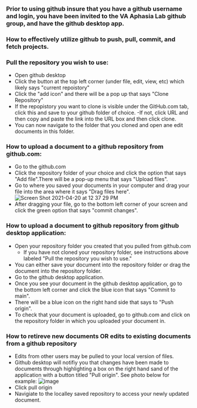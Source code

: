 ### Prior to using github insure that you have a github username and login, you have been invited to the VA Aphasia Lab github group, and have the github desktop app.  

### How to effectively utilize github to push, pull, commit, and fetch projects.

### Pull the repository you wish to use:
- Open github desktop
- Click the button at the top left corner (under file, edit, view, etc) which likely says "current repoistory"
- Click the "add icon" and there will be a pop up that says "Clone Repository"
- If the repopistory you want to clone is visible under the GitHub.com tab, click this and save to your github folder of choice. 
  -If not, click URL and then copy and paste the link into the URL box and then click clone.
- You can now navigate to the folder that you cloned and open ane edit documents in this folder. 

### How to upload a document to a github repository from github.com: 
- Go to the github.com 
- Click the repository folder of your choice and click the option that says "Add file".There will be a 
pop-up menu that says "Upload files". 
- Go to where you saved your documents in your computer and drag your file into the area where it says "Drag  files here". 
![Screen Shot 2021-04-20 at 12 37 29 PM](https://user-images.githubusercontent.com/74422199/115433139-34bf7280-a1d5-11eb-9d87-d99f946dfd8d.png)
 - After dragging your file, go to the bottom left corner of your screen and click the green option that says "commit changes". 

### How to upload a document to github repository from github desktop application: 
- Open your repository folder you created that you pulled from github.com
  - If you have not cloned your repository folder, see instructions above labeled "Pull the repository you wish to use." 
- You can either save your document into the repository folder or drag the document into the repository folder.   
- Go to the github desktop application. 
- Once you see your document in the github desktop application, go to the bottom left corner and click the blue icon that says "Commit to main". 
- There will be a blue icon on the right hand side that says to "Push origin".
- To check that your document is uploaded, go to github.com and click on the repository folder in which you uploaded your document in.  

### How to retireve new documents OR edits to existing documents from a github repository
- Edits from other users may be pulled to your local version of files.
- Github desktop will notifiy you that changes have been made to documents through highlighting a box on the right hand sand of the application with a button titled "Pull origin".  See photo below for example:
![image](https://user-images.githubusercontent.com/44681191/115435698-1b6bf580-a1d8-11eb-803e-b16282804fb7.png)
- Click pull origin
- Navigiate to the localley saved repository to access your newly updated document.
